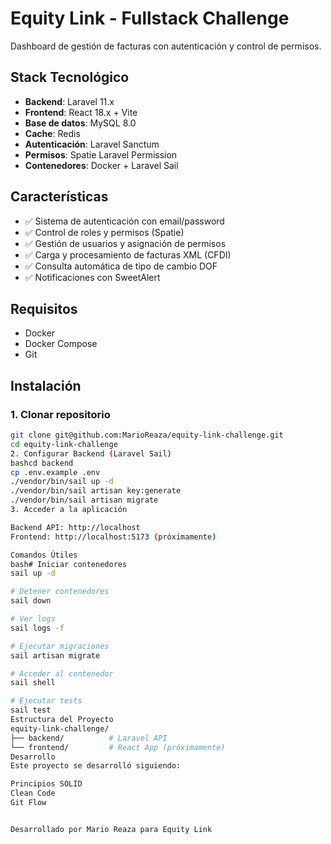 # Equity Link - Fullstack Challenge

Dashboard de gestión de facturas con autenticación y control de permisos.

## Stack Tecnológico
- **Backend**: Laravel 11.x
- **Frontend**: React 18.x + Vite
- **Base de datos**: MySQL 8.0
- **Cache**: Redis
- **Autenticación**: Laravel Sanctum
- **Permisos**: Spatie Laravel Permission
- **Contenedores**: Docker + Laravel Sail

## Características
- ✅ Sistema de autenticación con email/password
- ✅ Control de roles y permisos (Spatie)
- ✅ Gestión de usuarios y asignación de permisos
- ✅ Carga y procesamiento de facturas XML (CFDI)
- ✅ Consulta automática de tipo de cambio DOF
- ✅ Notificaciones con SweetAlert

## Requisitos
- Docker
- Docker Compose
- Git

## Instalación

### 1. Clonar repositorio
```bash
git clone git@github.com:MarioReaza/equity-link-challenge.git
cd equity-link-challenge
2. Configurar Backend (Laravel Sail)
bashcd backend
cp .env.example .env
./vendor/bin/sail up -d
./vendor/bin/sail artisan key:generate
./vendor/bin/sail artisan migrate
3. Acceder a la aplicación

Backend API: http://localhost
Frontend: http://localhost:5173 (próximamente)

Comandos Útiles
bash# Iniciar contenedores
sail up -d

# Detener contenedores
sail down

# Ver logs
sail logs -f

# Ejecutar migraciones
sail artisan migrate

# Acceder al contenedor
sail shell

# Ejecutar tests
sail test
Estructura del Proyecto
equity-link-challenge/
├── backend/          # Laravel API
└── frontend/         # React App (próximamente)
Desarrollo
Este proyecto se desarrolló siguiendo:

Principios SOLID
Clean Code
Git Flow


Desarrollado por Mario Reaza para Equity Link
